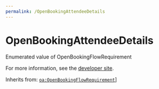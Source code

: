 ```yaml
---
permalink: /OpenBookingAttendeeDetails
---
```


# OpenBookingAttendeeDetails
Enumerated value of OpenBookingFlowRequirement

For more information, see the [developer site](https://developer.openactive.io/data-model/types/openbookingattendeedetails).

Inherits from: [`oa:OpenBookingFlowRequirement`](https://openactive.io/OpenBookingFlowRequirement)]
